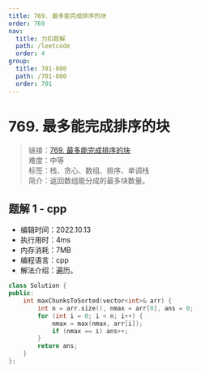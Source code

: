 ```yaml
---
title: 769. 最多能完成排序的块
order: 769
nav:
  title: 力扣题解
  path: /leetcode
  order: 4
group:
  title: 701-800
  path: /701-800
  order: 701
---
```


# 769. 最多能完成排序的块

> 链接：[769. 最多能完成排序的块](https://leetcode.cn/problems/max-chunks-to-make-sorted/)  
> 难度：中等  
> 标签：栈、贪心、数组、排序、单调栈  
> 简介：返回数组能分成的最多块数量。

## 题解 1 - cpp

- 编辑时间：2022.10.13
- 执行用时：4ms
- 内存消耗：7MB
- 编程语言：cpp
- 解法介绍：遍历。

```cpp
class Solution {
public:
    int maxChunksToSorted(vector<int>& arr) {
        int n = arr.size(), nmax = arr[0], ans = 0;
        for (int i = 0; i < n; i++) {
            nmax = max(nmax, arr[i]);
            if (nmax == i) ans++;
        }
        return ans;
    }
};
```
